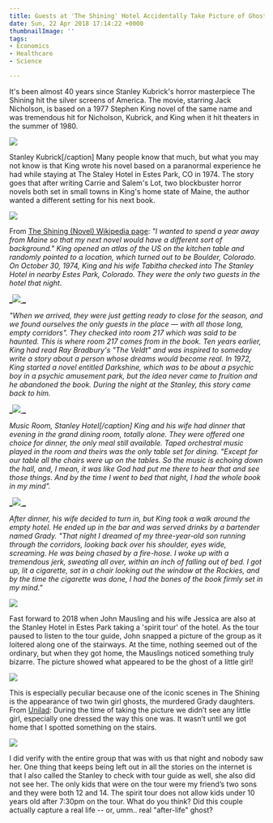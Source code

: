 ```yaml
---
title: Guests at 'The Shining' Hotel Accidentally Take Picture of Ghost
date: Sun, 22 Apr 2018 17:14:22 +0000
thumbnailImage: ''
tags:
- Economics
- Healthcare
- Science

---
```

It's been almost 40 years since Stanley Kubrick's horror masterpiece The Shining hit the silver screens of America. The movie, starring Jack Nicholson, is based on a 1977 Stephen King novel of the same name and was tremendous hit for Nicholson, Kubrick, and King when it hit theaters in the summer of 1980.

[![](http://politicsfocus.com/wp-content/uploads/2018/04/Stanley-Kubrick.jpg)](http://politicsfocus.com/wp-content/uploads/2018/04/Stanley-Kubrick.jpg) 

Stanley Kubrick\[/caption\] Many people know that much, but what you may not know is that King wrote his novel based on a paranormal experience he had while staying at The Staley Hotel in Estes Park, CO in 1974. The story goes that after writing Carrie and Salem's Lot, two blockbuster horror novels both set in small towns in King's home state of Maine, the author wanted a different setting for his next book. 

[![](http://politicsfocus.com/wp-content/uploads/2018/04/stephen-king-young.jpg)](http://politicsfocus.com/wp-content/uploads/2018/04/stephen-king-young.jpg) 

From [The Shining (Novel) Wikipedia page](https://en.wikipedia.org/wiki/The_Shining_(novel)): _"I wanted to spend a year away from Maine so that my next novel would have a different sort of background." King opened an atlas of the US on the kitchen table and randomly pointed to a location, which turned out to be Boulder, Colorado. On October 30, 1974, King and his wife Tabitha checked into The Stanley Hotel in nearby Estes Park, Colorado. They were the only two guests in the hotel that night._ 

[_![](http://politicsfocus.com/wp-content/uploads/2018/04/Stanley_Hotel_Estes_Park-1024x397.jpg) _](http://politicsfocus.com/wp-content/uploads/2018/04/Stanley_Hotel_Estes_Park.jpg)

_"When we arrived, they were just getting ready to close for the season, and we found ourselves the only guests in the place — with all those long, empty corridors". They checked into room 217 which was said to be haunted. This is where room 217 comes from in the book. Ten years earlier, King had read Ray Bradbury's "The Veldt" and was inspired to someday write a story about a person whose dreams would become real. In 1972, King started a novel entitled Darkshine, which was to be about a psychic boy in a psychic amusement park, but the idea never came to fruition and he abandoned the book. During the night at the Stanley, this story came back to him._

[_![](http://politicsfocus.com/wp-content/uploads/2018/04/1200px-Music_Room_Stanley_Hotel-1024x683.jpg) _](http://politicsfocus.com/wp-content/uploads/2018/04/1200px-Music_Room_Stanley_Hotel.jpg)

_Music Room, Stanley Hotel\[/caption\] King and his wife had dinner that evening in the grand dining room, totally alone. They were offered one choice for dinner, the only meal still available. Taped orchestral music played in the room and theirs was the only table set for dining. "Except for our table all the chairs were up on the tables. So the music is echoing down the hall, and, I mean, it was like God had put me there to hear that and see those things. And by the time I went to bed that night, I had the whole book in my mind"._ 

[_![](http://politicsfocus.com/wp-content/uploads/2018/04/Stanley_in_Snow-1024x683.jpg) _](http://politicsfocus.com/wp-content/uploads/2018/04/Stanley_in_Snow.jpg)

_After dinner, his wife decided to turn in, but King took a walk around the empty hotel. He ended up in the bar and was served drinks by a bartender named Grady. "That night I dreamed of my three-year-old son running through the corridors, looking back over his shoulder, eyes wide, screaming. He was being chased by a fire-hose. I woke up with a tremendous jerk, sweating all over, within an inch of falling out of bed. I got up, lit a cigarette, sat in a chair looking out the window at the Rockies, and by the time the cigarette was done, I had the bones of the book firmly set in my mind."_ 

[![](http://politicsfocus.com/wp-content/uploads/2018/04/jack-nicholson-the-shining-1024x576.jpg)](http://politicsfocus.com/wp-content/uploads/2018/04/jack-nicholson-the-shining.jpg) 

Fast forward to 2018 when John Mausling and his wife Jessica are also at the Stanley Hotel in Estes Park taking a 'spirit tour' of the hotel. As the tour paused to listen to the tour guide, John snapped a picture of the group as it loitered along one of the stairways. At the time, nothing seemed out of the ordinary, but when they got home, the Mauslings noticed something truly bizarre. The picture showed what appeared to be the ghost of a little girl! 

[![](http://politicsfocus.com/wp-content/uploads/2018/04/stanley-hotel-ghost.jpeg)](http://politicsfocus.com/wp-content/uploads/2018/04/stanley-hotel-ghost.jpeg) 

This is especially peculiar because one of the iconic scenes in The Shining is the appearance of two twin girl ghosts, the murdered Grady daughters. From [Unilad](https://www.unilad.co.uk/featured/most-haunted-finally-catch-ghost-on-camera-leaving-presenter-in-tears/): During the time of taking the picture we didn’t see any little girl, especially one dressed the way this one was. It wasn’t until we got home that I spotted something on the stairs. 

[![](http://politicsfocus.com/wp-content/uploads/2018/04/grady-twins-1024x576.jpg)](http://politicsfocus.com/wp-content/uploads/2018/04/grady-twins.jpg) 

I did verify with the entire group that was with us that night and nobody saw her. One thing that keeps being left out in all the stories on the internet is that I also called the Stanley to check with tour guide as well, she also did not see her. The only kids that were on the tour were my friend’s two sons and they were both 12 and 14. The spirit tour does not allow kids under 10 years old after 7:30pm on the tour. What do you think? Did this couple actually capture a real life -- or, umm.. real "after-life" ghost?